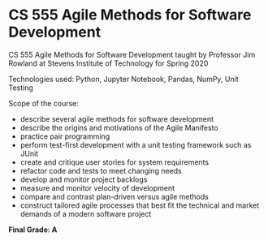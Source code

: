 # CS 555 Agile Methods for Software Development

CS 555 Agile Methods for Software Development taught by Professor Jim Rowland at Stevens Institute of Technology for Spring 2020<br>

Technologies used: Python, Jupyter Notebook, Pandas, NumPy, Unit Testing

Scope of the course: <br>

- describe several agile methods for software development
- describe the origins and motivations of the Agile Manifesto
- practice pair programming
- perform test-first development with a unit testing framework such as JUnit
- create and critique user stories for system requirements
- refactor code and tests to meet changing needs
- develop and monitor project backlogs
- measure and monitor velocity of development
- compare and contrast plan-driven versus agile methods
- construct tailored agile processes that best fit the technical and market demands of a modern software project

**Final Grade: A**
